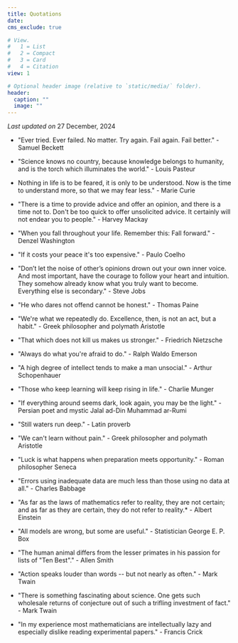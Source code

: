 ```yaml
---
title: Quotations
date: 
cms_exclude: true

# View.
#   1 = List
#   2 = Compact
#   3 = Card
#   4 = Citation
view: 1

# Optional header image (relative to `static/media/` folder).
header:
  caption: ""
  image: ""
---
```

<body>
<p> <em> Last updated on </em> 27 December, 2024 </p>
</body>

* "Ever tried. Ever failed. No matter. Try again. Fail again. Fail better." - Samuel Beckett

* "Science knows no country, because knowledge belongs to humanity, and is the torch which illuminates the world." - Louis Pasteur

* Nothing in life is to be feared, it is only to be understood. Now is the time to understand more, so that we may fear less." - Marie Curie

* "There is a time to provide advice and offer an opinion, and there is a time not to. Don't be too quick to offer unsolicited advice. It certainly will not endear you to people." - Harvey Mackay

* "When you fall throughout your life. Remember this: Fall forward." - Denzel Washington

* "If it costs your peace it's too expensive." - Paulo Coelho

* "Don’t let the noise of other’s opinions drown out your own inner voice. And most important, have the courage to follow your heart and intuition. They somehow already know what you truly want to become. Everything else is secondary." - Steve Jobs

* "He who dares not offend cannot be honest." - Thomas Paine

* "We're what we repeatedly do. Excellence, then, is not an act, but a habit." - Greek philosopher and polymath Aristotle

* "That which does not kill us makes us stronger." - Friedrich Nietzsche

* "Always do what you're afraid to do." - Ralph Waldo Emerson

* "A high degree of intellect tends to make a man unsocial." - Arthur Schopenhauer

* "Those who keep learning will keep rising in life." - Charlie Munger

* "If everything around seems dark, look again, you may be the light." - Persian poet and mystic Jalal ad-Din Muhammad ar-Rumi

* "Still waters run deep." - Latin proverb

* "We can't learn without pain." - Greek philosopher and polymath Aristotle

* "Luck is what happens when preparation meets opportunity." - Roman philosopher Seneca

* "Errors using inadequate data are much less than those using no data at all." - Charles Babbage

* "As far as the laws of mathematics refer to reality, they are not certain; and as far as they are certain, they do not refer to reality.* - Albert Einstein

* "All models are wrong, but some are useful." - Statistician George E. P. Box

* "The human animal differs from the lesser primates in his passion for lists of "Ten Best"." - Allen Smith

* "Action speaks louder than words -- but not nearly as often." - Mark Twain

* "There is something fascinating about science. One gets such wholesale returns of conjecture out of such a trifling investment of fact." - Mark Twain

* "In my experience most mathematicians are intellectually lazy and especially dislike reading experimental papers." - Francis Crick